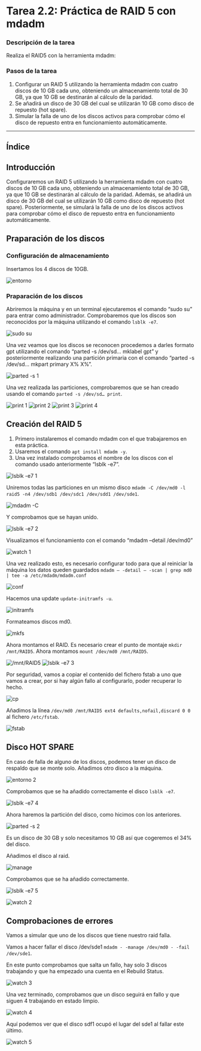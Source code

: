 # **Tarea 2.2: Práctica de RAID 5 con mdadm**

### **Descripción de la tarea**

Realiza el RAID5 con la herramienta mdadm:

### **Pasos de la tarea**

1. Configurar un RAID 5 utilizando la herramienta mdadm con cuatro discos de 10 GB cada uno, obteniendo un almacenamiento total de 30 GB, ya que 10 GB se destinarán al cálculo de la paridad.
2. Se añadirá un disco de 30 GB del cual se utilizarán 10 GB como disco de repuesto (hot spare).
3. Simular la falla de uno de los discos activos para comprobar cómo el disco de repuesto entra en funcionamiento automáticamente.

---

## Índice

## Introducción

Configuraremos un RAID 5 utilizando la herramienta mdadm con cuatro discos de 10 GB cada uno, obteniendo un almacenamiento total de 30 GB, ya que 10 GB se destinarán al cálculo de la paridad. Además, se añadirá un disco de 30 GB del cual se utilizarán 10 GB como disco de repuesto (hot spare). Posteriormente, se simulará la falla de uno de los discos activos para comprobar cómo el disco de repuesto entra en funcionamiento automáticamente.

## Praparación de los discos

### Configuración de almacenamiento

Insertamos los 4 discos de 10GB.

![entorno](./img/p1/entorno.png)

### Praparación de los discos

Abriremos la máquina y en un terminal ejecutaremos el comando “sudo su” para entrar como administrador.
Comprobaremos que los discos son reconocidos por la máquina utilizando el comando `lsblk -e7`.

![sudo su](./img/p2/1.png)

Una vez veamos que los discos se reconocen procedemos a darles formato gpt utilizando el comando “parted -s /dev/sd… mklabel gpt” y posteriormente realizando una partición primaria con el comando “parted -s /dev/sd… mkpart primary X% X%”.

![parted -s 1](./img/p2/2.png)

Una vez realizada las particiones, comprobaremos que se han creado usando el comando `parted -s /dev/sd… print`.

![print 1](./img/p2/3.png)
![print 2](./img/p2/4.png)
![print 3](./img/p2/5.png)
![print 4](./img/p2/6.png)

## Creación del RAID 5

1. Primero instalaremos el comando mdadm con el que trabajaremos en esta práctica.
2. Usaremos el comando `apt install mdadm -y`.
3. Una vez instalado comprobamos el nombre de los discos con el comando usado anteriormente “lsblk -e7”.

![lsblk -e7 1](./img/p3/1.png)

Uniremos todas las particiones en un mismo disco `mdadm -C /dev/md0 -l raid5 -n4 /dev/sdb1 /dev/sdc1 /dev/sdd1 /dev/sde1`.

![mdadm -C](./img/p3/2.png)

Y comprobamos que se hayan unido.

![lsblk -e7 2](./img/p3/3.png)

Visualizamos el funcionamiento con el comando “mdadm –detail /dev/md0”

![watch 1](./img/p3/4.png)

Una vez realizado esto, es necesario configurar todo para que al reiniciar la máquina los datos queden guardados `mdadm – -detail – -scan | grep md0 | tee -a /etc/mdadm/mdadm.conf`

![conf](./img/p3/5.png)

Hacemos una update `update-initramfs -u`.

![initramfs](./img/p3/6.png)

Formateamos discos md0.

![mkfs](./img/p3/7.png)

Ahora montamos el RAID. Es necesario crear el punto de montaje `mkdir /mnt/RAID5`. Ahora montamos `mount /dev/md0 /mnt/RAID5`.

![/mnt/RAID5](./img/p3/8.png)
![lsblk -e7 3](./img/p3/9.png)

Por seguridad, vamos a copiar el contenido del fichero fstab a uno que vamos a crear, por si hay algún fallo al configurarlo, poder recuperar lo hecho.

![cp](./img/p3/10.png)

Añadimos la línea `/dev/md0 /mnt/RAID5 ext4 defaults,nofail,discard 0 0` al fichero `/etc/fstab`.

![fstab](./img/p3/11.png)

## Disco HOT SPARE

En caso de falla de alguno de los discos, podemos tener un disco de respaldo que se monte solo. Añadimos otro disco a la máquina.

![entorno 2](./img/p4/1.png)

Comprobamos que se ha añadido correctamente el disco `lsblk -e7`.

![lsblk -e7 4](./img/p4/2.png)

Ahora haremos la partición del disco, como hicimos con los anteriores.

![parted -s 2](./img/p4/3.png)

Es un disco de 30 GB y solo necesitamos 10 GB así que cogeremos el 34% del disco.

Añadimos el disco al raid.

![manage](./img/p4/4.png)

Comprobamos que se ha añadido correctamente.

![lsblk -e7 5](./img/p4/5.png)

![watch 2](./img/p4/6.png)

## Comprobaciones de errores

Vamos a simular que uno de los discos que tiene nuestro raid falla.

Vamos a hacer fallar el disco /dev/sde1 `mdadm - -manage /dev/md0 - -fail /dev/sde1`.

En este punto comprobamos que salta un fallo, hay solo 3 discos trabajando y que ha empezado una cuenta en el Rebuild Status.

![watch 3](./img/p5/1.png)

Una vez terminado, comprobamos que un disco seguirá en fallo y que siguen 4 trabajando en estado limpio.

![watch 4](./img/p5/2.png)

Aquí podemos ver que el disco sdf1 ocupó el lugar del sde1 al fallar este último.

![watch 5](./img/p5/3.png)
